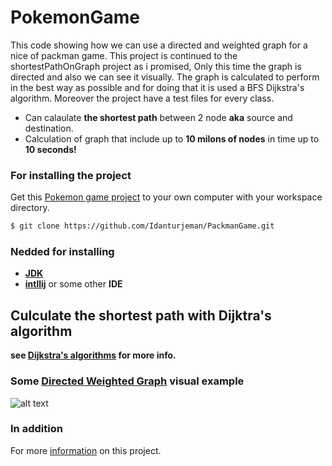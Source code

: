 # PokemonGame

This code showing how we can use a directed and weighted graph for a nice of packman game.
This project is continued to the shortestPathOnGraph project as i promised, 
Only this time the graph is directed and also we can see it visually.
The graph is calculated to perform in the best way as possible and for doing that it is used a BFS Dijkstra's algorithm.
Moreover the project have a test files for every class.

* Can calaulate **the shortest path** between 2 node **aka** source and destination.
* Calculation of graph that include up to **10 milons of nodes** in time up to **10 seconds!**

### For installing the project 
Get this [Pokemon game project](https://github.com/Idanturjeman/PokemonGame) to your own computer with your workspace directory.
```sh
$ git clone https://github.com/Idanturjeman/PackmanGame.git

```

### Nedded for installing
* **[JDK](https://www.oracle.com/java/technologies/javase-downloads.html)**
* **[intllij](https://www.jetbrains.com/idea/)** or some other **IDE**

## Culculate the shortest path with Dijktra's algorithm
**see [Dijkstra's algorithms](https://en.wikipedia.org/wiki/Dijkstra%27s_algorithm) for more info.**

### Some [Directed Weighted Graph](https://github.com/Idanturjeman/PokemonGame/wiki/Directed-Weighted-Graph) visual example
![alt text](https://www.mathcs.emory.edu/~cheung/Courses/171/Syllabus/11-Graph/FIGS/Dijkstra/weight01.gif)


### In addition

For more [information](https://github.com/Idanturjeman/PokemonGame/wiki) on this project.
